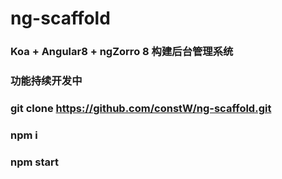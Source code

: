 # ng-scaffold
### Koa + Angular8 + ngZorro 8 构建后台管理系统
### 功能持续开发中
### git clone https://github.com/constW/ng-scaffold.git
### npm i
### npm start
